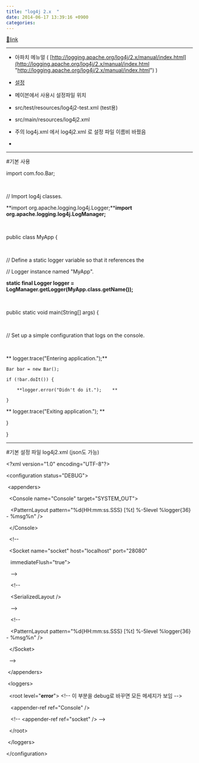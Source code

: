 ```yaml
---
title: "log4j 2.x  "
date: 2014-06-17 13:39:16 +0900
categories: 
---
```

[🔗link](http://www.mins01.com/mh/tech/read/884)
***


- 아파치 메뉴얼 ( [http://logging.apache.org/log4j/2.x/manual/index.html](http://logging.apache.org/log4j/2.x/manual/index.html "http://logging.apache.org/log4j/2.x/manual/index.html") )
- [설정](http://logging.apache.org/log4j/2.x/manual/configuration.html#Appenders "설정")
- 메이븐에서 사용시 설정파일 위치
- src/test/resources/log4j2-test.xml (test용)
- src/main/resources/log4j2.xml
- 주의 log4j.xml 에서 log4j2.xml 로 설정 파일 이름비 바꿨음

-   



  
- - - - - -



#기본 사용

import com.foo.Bar;

 

// Import log4j classes.

**import org.apache.logging.log4j.Logger;****import org.apache.logging.log4j.LogManager;**

 

public class MyApp {

 

// Define a static logger variable so that it references the

// Logger instance named "MyApp".

**static final Logger logger = LogManager.getLogger(MyApp.class.getName());**

 

public static void main(String[] args) {

 

// Set up a simple configuration that logs on the console.

 

**	logger.trace("Entering application.");**

	Bar bar = new Bar();

	if (!bar.doIt()) {

		**logger.error("Didn't do it.");	**

	}

**	logger.trace("Exiting application."); **                

}

}



  
- - - - - -



#기본 설정 파일 log4j2.xml (json도 가능)

&lt;?xml version="1.0" encoding="UTF-8"?&gt;

&lt;configuration status="DEBUG"&gt;

 &lt;appenders&gt;

  &lt;Console name="Console" target="SYSTEM_OUT"&gt;

   &lt;PatternLayout pattern="%d{HH:mm:ss.SSS} [%t] %-5level %logger{36} - %msg%n" /&gt;

  &lt;/Console&gt;

  &lt;!--

  &lt;Socket name="socket" host="localhost" port="28080"

   immediateFlush="true"&gt;

   --&gt;

   &lt;!--

   &lt;SerializedLayout /&gt;

   --&gt;

   &lt;!--

   &lt;PatternLayout pattern="%d{HH:mm:ss.SSS} [%t] %-5level %logger{36} - %msg%n" /&gt;

  &lt;/Socket&gt;

  --&gt;

 &lt;/appenders&gt;

 &lt;loggers&gt;

  &lt;root level="**error**"&gt; &lt;!-- 이 부분을 debug로 바꾸면 모든 메세지가 보임 --&gt;

   &lt;appender-ref ref="Console" /&gt;

   &lt;!-- &lt;appender-ref ref="socket" /&gt; --&gt;

  &lt;/root&gt;

 &lt;/loggers&gt;

&lt;/configuration&gt;



  
  


